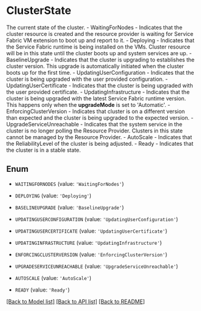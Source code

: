 # ClusterState

The current state of the cluster.    - WaitingForNodes - Indicates that the cluster resource is created and the resource provider is waiting for Service Fabric VM extension to boot up and report to it.   - Deploying - Indicates that the Service Fabric runtime is being installed on the VMs. Cluster resource will be in this state until the cluster boots up and system services are up.   - BaselineUpgrade - Indicates that the cluster is upgrading to establishes the cluster version. This upgrade is automatically initiated when the cluster boots up for the first time.   - UpdatingUserConfiguration - Indicates that the cluster is being upgraded with the user provided configuration.   - UpdatingUserCertificate - Indicates that the cluster is being upgraded with the user provided certificate.   - UpdatingInfrastructure - Indicates that the cluster is being upgraded with the latest Service Fabric runtime version. This happens only when the **upgradeMode** is set to 'Automatic'.   - EnforcingClusterVersion - Indicates that cluster is on a different version than expected and the cluster is being upgraded to the expected version.   - UpgradeServiceUnreachable - Indicates that the system service in the cluster is no longer polling the Resource Provider. Clusters in this state cannot be managed by the Resource Provider.   - AutoScale - Indicates that the ReliabilityLevel of the cluster is being adjusted.   - Ready - Indicates that the cluster is in a stable state. 

## Enum

* `WAITINGFORNODES` (value: `'WaitingForNodes'`)

* `DEPLOYING` (value: `'Deploying'`)

* `BASELINEUPGRADE` (value: `'BaselineUpgrade'`)

* `UPDATINGUSERCONFIGURATION` (value: `'UpdatingUserConfiguration'`)

* `UPDATINGUSERCERTIFICATE` (value: `'UpdatingUserCertificate'`)

* `UPDATINGINFRASTRUCTURE` (value: `'UpdatingInfrastructure'`)

* `ENFORCINGCLUSTERVERSION` (value: `'EnforcingClusterVersion'`)

* `UPGRADESERVICEUNREACHABLE` (value: `'UpgradeServiceUnreachable'`)

* `AUTOSCALE` (value: `'AutoScale'`)

* `READY` (value: `'Ready'`)

[[Back to Model list]](../README.md#documentation-for-models) [[Back to API list]](../README.md#documentation-for-api-endpoints) [[Back to README]](../README.md)


